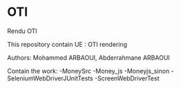 # OTI
Rendu OTI



This repository contain  UE : OTI rendering


Authors:  Mohammed ARBAOUI,  Abderrahmane ARBAOUI 



Contain the work: 
-MoneySrc
-Money_js
-Moneyjs_sinon
-SeleniumWebDriverJUnitTests
-ScreenWebDriverTest

